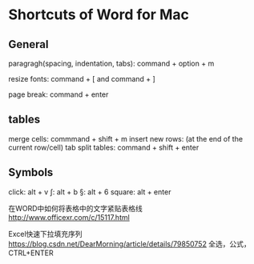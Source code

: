 
# Shortcuts of Word for Mac

## General

paragragh(spacing, indentation, tabs): command + option + m

resize fonts: command + [ and command + ]

page break: command + enter

## tables
merge cells: commmand + shift + m
insert new rows: (at the end of the current row/cell) tab
split tables: command + shift + enter

## Symbols

click: alt + v
∫: alt + b
§: alt + 6
square: alt + enter


在WORD中如何将表格中的文字紧贴表格线 http://www.officexr.com/c/15117.html

Excel快速下拉填充序列 https://blog.csdn.net/DearMorning/article/details/79850752 全选，公式，CTRL+ENTER
